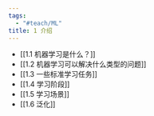 ```yaml
---
tags:
  - "#teach/ML"
title: 1 介绍
---
```

- [[1.1 机器学习是什么？]]
- [[1.2 机器学习可以解决什么类型的问题]]
- [[1.3 一些标准学习任务]]
- [[1.4 学习阶段]]
- [[1.5 学习场景]]
- [[1.6 泛化]]
